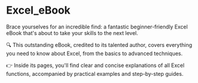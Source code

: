 # Excel_eBook

Brace yourselves for an incredible find: a fantastic beginner-friendly Excel eBook that's about to take your skills to the next level.

🔍 This outstanding eBook, credited to its talented author, covers everything you need to know about Excel, from the basics to advanced techniques.

👉 Inside its pages, you'll find clear and concise explanations of all Excel functions, accompanied by practical examples and step-by-step guides.
